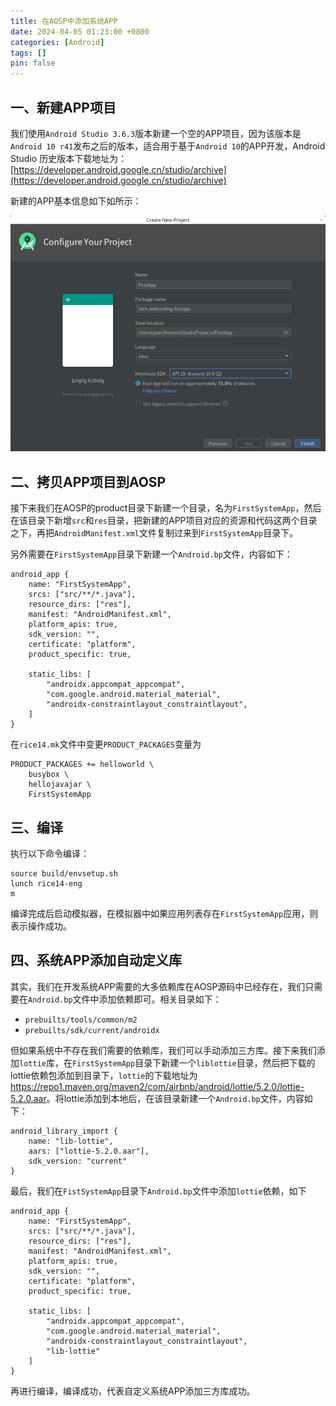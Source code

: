 ```yaml
---
title: 在AOSP中添加系统APP
date: 2024-04-05 01:23:00 +0800
categories: [Android]
tags: []
pin: false
---
```


## 一、新建APP项目

我们使用`Android Studio 3.6.3`版本新建一个空的APP项目，因为该版本是`Android 10 r41`发布之后的版本，适合用于基于`Android 10`的APP开发，Android Studio 历史版本下载地址为：[https://developer.android.google.cn/studio/archive](https://developer.android.google.cn/studio/archive)

新建的APP基本信息如下如所示：

![20240405022621](/img/android/20240405022621.png)

## 二、拷贝APP项目到AOSP

接下来我们在AOSP的product目录下新建一个目录，名为`FirstSystemApp`，然后在该目录下新增`src`和`res`目录，把新建的APP项目对应的资源和代码这两个目录之下，再把`AndroidManifest.xml`文件复制过来到`FirstSystemApp`目录下。

另外需要在`FirstSystemApp`目录下新建一个`Android.bp`文件，内容如下：

```shell
android_app {
    name: "FirstSystemApp",
    srcs: ["src/**/*.java"],
    resource_dirs: ["res"],
    manifest: "AndroidManifest.xml",
    platform_apis: true,
    sdk_version: "",
    certificate: "platform",
    product_specific: true,

    static_libs: [
        "androidx.appcompat_appcompat",
        "com.google.android.material_material",
        "androidx-constraintlayout_constraintlayout",
    ]
}
```

在`rice14.mk`文件中变更`PRODUCT_PACKAGES`变量为

```shell
PRODUCT_PACKAGES += helloworld \
    busybox \
    hellojavajar \
    FirstSystemApp
```

## 三、编译

执行以下命令编译：

```shell
source build/envsetup.sh
lunch rice14-eng
m
```

编译完成后启动模拟器，在模拟器中如果应用列表存在`FirstSystemApp`应用，则表示操作成功。

## 四、系统APP添加自动定义库

其实，我们在开发系统APP需要的大多依赖库在AOSP源码中已经存在，我们只需要在`Android.bp`文件中添加依赖即可。相关目录如下：

- `prebuilts/tools/common/m2`
- `prebuilts/sdk/current/androidx`

但如果系统中不存在我们需要的依赖库，我们可以手动添加三方库。接下来我们添加`lottie`库，在`FirstSystemApp`目录下新建一个`liblottie`目录，然后把下载的lottie依赖包添加到目录下，`lottie`的下载地址为<https://repo1.maven.org/maven2/com/airbnb/android/lottie/5.2.0/lottie-5.2.0.aar>。将lottie添加到本地后，在该目录新建一个`Android.bp`文件，内容如下：

```shell
android_library_import {
    name: "lib-lottie",
    aars: ["lottie-5.2.0.aar"],
    sdk_version: "current"
}
```

最后，我们在`FistSystemApp`目录下`Android.bp`文件中添加`lottie`依赖，如下

```shell
android_app {
    name: "FirstSystemApp",
    srcs: ["src/**/*.java"],
    resource_dirs: ["res"],
    manifest: "AndroidManifest.xml",
    platform_apis: true,
    sdk_version: "",
    certificate: "platform",
    product_specific: true,

    static_libs: [
        "androidx.appcompat_appcompat",
        "com.google.android.material_material",
        "androidx-constraintlayout_constraintlayout",
        "lib-lottie"
    ]
}
```

再进行编译，编译成功，代表自定义系统APP添加三方库成功。
